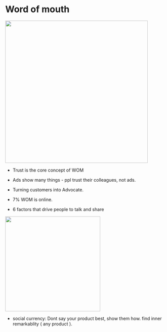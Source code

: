 # Word of mouth

<img src="https://github.com/shekharbiswas/Wharton_Craft_content/assets/32758439/6398e09f-f08f-48d9-be6f-3a9c25fa0a31" width="450">

- Trust is the core concept of WOM
- Ads show many things - ppl trust their colleagues, not ads.
- Turning customers into Advocate.
- 7% WOM is online.

- 6 factors that drive people to talk and share

<img src="https://github.com/shekharbiswas/Wharton_Craft_content/assets/32758439/7e1cf1f3-7e75-4ec9-9b05-4d594755c6cc" width="300">

- social currency: Dont say your product best, show them how. find inner remarkablity ( any product ).
